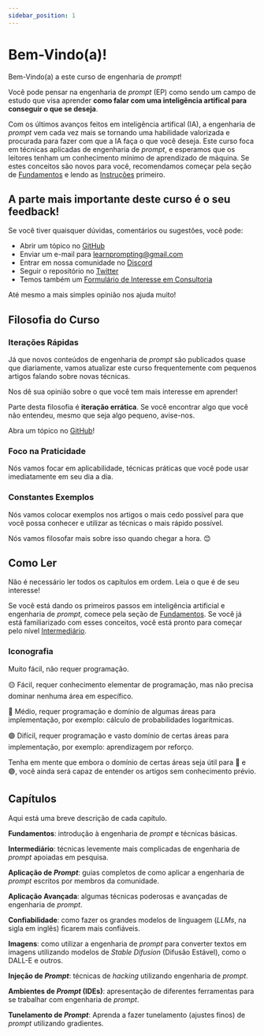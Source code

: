 ```yaml
---
sidebar_position: 1
---
```

# Bem-Vindo(a)!

Bem-Vindo(a) a este curso de engenharia de *prompt*! 

Você pode pensar na engenharia de *prompt* (EP) como sendo um campo de estudo que visa aprender **como falar com uma inteligência artifical para conseguir o que se deseja**. 

Com os últimos avanços feitos em inteligência artifical (IA), a engenharia de *prompt* vem cada vez mais se tornando uma habilidade valorizada e procurada para fazer com que a IA faça o que você deseja.
Este curso foca em técnicas aplicadas de engenharia de *prompt*, e esperamos que os leitores tenham um conhecimento mínimo de aprendizado de máquina. Se estes conceitos são novos para você, recomendamos começar pela seção de [Fundamentos](https://learnprompting.org/pt/docs/category/-basics) e lendo as [Instruções](https://learnprompting.org/pt/docs/basics/intro) primeiro.

## A parte mais importante deste curso é o seu feedback!
Se você tiver quaisquer dúvidas, comentários ou sugestões, você pode:
  - Abrir um tópico no [GitHub](https://github.com/trigaten/Learn_Prompting/issues/new/choose)
  - Enviar um e-mail para [learnprompting@gmail.com](mailto:learnprompting@gmail.com)
  - Entrar em nossa comunidade no [Discord](https://learnprompting.org/discord)
  - Seguir o repositório no [Twitter](https://twitter.com/learn_prompting)
  - Temos também um [Formulário de Interesse em Consultoria](https://learnprompting.org/consulting)

Até mesmo a mais simples opinião nos ajuda muito!

## Filosofia do Curso

### Iterações Rápidas

Já que novos conteúdos de engenharia de *prompt* são publicados quase que diariamente, vamos atualizar este curso frequentemente com pequenos artigos falando sobre novas técnicas.

Nos dê sua opinião sobre o que você tem mais interesse em aprender!

Parte desta filosofia é **iteração errática**. Se você encontrar algo que você não entendeu, mesmo que seja algo pequeno, avise-nos.

Abra um tópico no [GitHub](https://github.com/trigaten/Learn_Prompting/issues/new/choose)!

### Foco na Praticidade

Nós vamos focar em aplicabilidade, técnicas práticas que você pode usar imediatamente em seu dia a dia.

### Constantes Exemplos

Nós vamos colocar exemplos nos artigos o mais cedo possível para que você possa conhecer e utilizar as técnicas o mais rápido possível.

Nós vamos filosofar mais sobre isso quando chegar a hora. 😊

## Como Ler

Não é necessário ler todos os capítulos em ordem. Leia o que é de seu interesse!

Se você está dando os primeiros passos em inteligência artificial e engenharia de *prompt*, comece pela seção de [Fundamentos](https://learnprompting.org/pt/docs/category/-basics). Se você já está familiarizado com esses conceitos, você está pronto para começar pelo nível [Intermediário](https://learnprompting.org/ptdocs/category/%EF%B8%8F-intermediate).

### Iconografia

  Muito fácil, não requer programação.

🟡 Fácil, requer conhecimento elementar de programação, mas não precisa dominar nenhuma área em específico.

🔴 Médio, requer programação e domínio de algumas áreas para implementação, por exemplo: cálculo de probabilidades logarítmicas.

🟣 Difícil, requer programação e vasto domínio de certas áreas para implementação, por exemplo: aprendizagem por reforço.

Tenha em mente que embora o domínio de certas áreas seja útil para 🔴 e 🟣, você ainda será capaz de entender os artigos sem conhecimento prévio.

## Capítulos

Aqui está uma breve descrição de cada capítulo.

**Fundamentos**: introdução à engenharia de *prompt* e técnicas básicas.

**Intermediário**: técnicas levemente mais complicadas de engenharia de *prompt* apoiadas em pesquisa.

**Aplicação de *Prompt***: guias completos de como aplicar a engenharia de *prompt* escritos por membros da comunidade.

**Aplicação Avançada**: algumas técnicas poderosas e avançadas de engenharia de *prompt*.

**Confiabilidade**: como fazer os grandes modelos de linguagem (*LLMs*, na sigla em inglês) ficarem mais confiáveis.

**Imagens**: como utilizar a engenharia de *prompt* para converter textos em imagens utilizando modelos de *Stable Difusion* (Difusão Estável), como o DALL-E e outros.

**Injeção de *Prompt***: técnicas de *hacking* utilizando engenharia de *prompt*.

**Ambientes de *Prompt* (IDEs)**: apresentação de diferentes ferramentas para se trabalhar com engenharia de *prompt*.

**Tunelamento de *Prompt***: Aprenda a fazer tunelamento (ajustes finos) de *prompt* utilizando gradientes.
